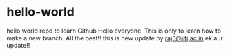 # hello-world
hello world repo to learn Github
Hello everyone. This is only to learn how to make a new branch.
All the best!!
this is new update by raj.1@iitj.ac.in
ek aur update!!
